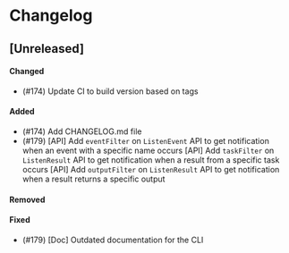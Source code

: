 # Changelog

## [Unreleased]

#### Changed
- (#174) Update CI to build version based on tags

#### Added
- (#174) Add CHANGELOG.md file
- (#179) [API] Add `eventFilter` on `ListenEvent` API to get notification when an event with a specific name occurs
         [API] Add `taskFilter` on `ListenResult` API to get notification when a result from a specific task occurs
         [API] Add `outputFilter` on `ListenResult` API to get notification when a result returns a specific output

#### Removed

#### Fixed
- (#179) [Doc] Outdated documentation for the CLI
